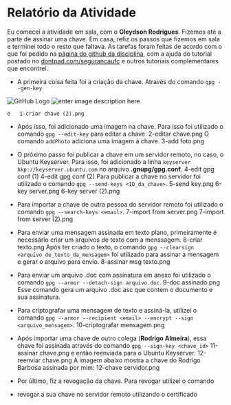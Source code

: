 
# Relatório da Atividade
Eu comecei a atividade em sala, com o **Gleydson Rodrigues**. Fizemos até a parte de assinar uma chave. Em casa, refiz os passos que fizemos em sala e terminei todo o resto que faltava. As tarefas foram feitas de acordo com o que foi pedido na [página do github da disciplina](https://github.com/senapk/seg_2018_1), com a ajuda do tutorial postado no [dontpad.com/segurancaufc](dontpad.com/segurancaufc) e outros tutoriais complementares que encontrei.
-	A primeira coisa feita foi a criação da chave. Através do comando `gpg --gen-key`

![GitHub Logo](/images/logo.png)
	![enter image description here](/images/1-criar_chave.png)

	e 	1-criar chave (2).png
-	Após isso, foi adicionado uma imagem na chave. Para isso foi utilizado o comando `gpg --edit-key` para editar a chave.
	2-editar chave.png
	O comando `addPhoto` adiciona uma imagem à chave.
	3-add foto.png
-	O próximo passo foi publicar a chave em um servidor remoto, no caso, o Ubuntu Keyserver.  Para isso, foi adicionado a linha `keyserver hkp://keyserver.ubuntu.com` no arquivo **.gnupg/gpg.conf**.
	4-edit gpg conf (1)
	4-edit gpg conf (2)
	Para publicar a chave no servidor foi utilizado o comando `gpg --send-keys <ID_da_chave>`.
	5-send key.png
	6-key server.png
	6-key server (2).png
-   Para importar a chave de outra pessoa do servidor remoto foi utilizado o comando `gpg --search-keys <email>`.
	7-import from server.png
	7-import from server (2).png
-   Para enviar uma mensagem assinada em texto plano, primeiramente é necessário criar um arquivos de texto com a menssagem.
	8-criar texto.png
	Após ter criado o texto, o comando `gpg --clearsign <arquivo_de_texto_da_mensagem>` foi utilizado para assinar a mensagem e gerar o arquivo para envio.
	8-assinar msg texto.png
-   Para enviar um arquivo .doc com assinatura em anexo foi utilizado o comando `gpg --armor --detach-sign arquivo.doc`.
	9-doc assinado.png
	Esse comando gera um arquivo .doc.asc que contem o documento e sua assinatura.

-   Para criptografar uma mensagem de texto e assiná-la, utilizei o comando `gpg --armor --recipient <email> --encrypt --sign <arquivo_mensagem>`.
	10-criptografar mensagem.png

-   Após importar uma chave de outro colega (**Rodrigo Almeira**), essa chave foi assinada através do comando `gpg --sign-key <chave_id>`
11-assinar chave.png
e então reenviada para o Ubuntu Keyserver.
12-reenviar chave.png
A imagem abaixo mostra a chave do Rodrigo Barbosa assinada por mim:
12-chave servidor.png
-	Por último, fiz a revogação da chave. Para revogar utilizei o comando
-   revogar a sua chave no servidor remoto utilizando o certificado